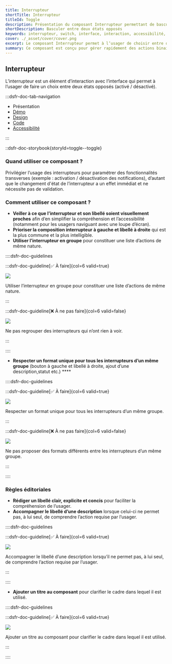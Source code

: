 ```yaml
---
title: Interrupteur
shortTitle: Interrupteur
titleId: Toggle
description: Présentation du composant Interrupteur permettant de basculer entre deux états opposés sans validation supplémentaire.
shortDescription: Basculer entre deux états opposés
keywords: interrupteur, switch, interface, interaction, accessibilité, design système, DSFR, état activé, état désactivé
cover: ./_asset/cover/cover.png
excerpt: Le composant Interrupteur permet à l’usager de choisir entre deux états opposés, comme activer ou désactiver une fonctionnalité, avec effet immédiat.
summary: Ce composant est conçu pour gérer rapidement des actions binaires dans une interface, notamment pour paramétrer des fonctionnalités comme les notifications. Il permet un usage fluide grâce à un affichage clair, des libellés explicites et une structure accessible. Il peut être utilisé seul ou en groupe et s’adapte visuellement aux contraintes d’affichage sans nécessiter de validation supplémentaire.
---
```


## Interrupteur

L’interrupteur est un élément d’interaction avec l’interface qui permet à l’usager de faire un choix entre deux états opposés (activé / désactivé).

:::dsfr-doc-tab-navigation

- Présentation
- [Démo](./demo/index.md)
- [Design](./design/index.md)
- [Code](./code/index.md)
- [Accessibilité](./accessibility/index.md)

:::

::dsfr-doc-storybook{storyId=toggle--toggle}

### Quand utiliser ce composant ?

Privilégier l’usage des interrupteurs pour paramétrer des fonctionnalités transverses (exemple : activation / désactivation des notifications), d’autant que le changement d'état de l’interrupteur a un effet immédiat et ne nécessite pas de validation.

### Comment utiliser ce composant ?

- **Veiller à ce que l’interrupteur et son libellé soient visuellement proches** afin d’en simplifier la compréhension et l’accessibilité (notamment pour les usagers naviguant avec une loupe d’écran).
- **Prioriser la composition interrupteur à gauche et libellé à droite** qui est la plus commune et la plus intelligible.
- **Utiliser l’interrupteur en groupe** pour constituer une liste d’actions de même nature.

::::dsfr-doc-guidelines

:::dsfr-doc-guideline[✅ À faire]{col=6 valid=true}

![](./_asset/use/do-1.png)

Utiliser l’interrupteur en groupe pour constituer une liste d’actions de même nature.

:::

:::dsfr-doc-guideline[❌ À ne pas faire]{col=6 valid=false}

![](./_asset/use/dont-1.png)

Ne pas regrouper des interrupteurs qui n’ont rien à voir.

:::

::::

- **Respecter un format unique pour tous les interrupteurs d’un même groupe** (bouton à gauche et libellé à droite, ajout d’une description,statut etc.) ****

::::dsfr-doc-guidelines

:::dsfr-doc-guideline[✅ À faire]{col=6 valid=true}

![](./_asset/use/do-2.png)

Respecter un format unique pour tous les interrupteurs d’un même groupe.

:::

:::dsfr-doc-guideline[❌ À ne pas faire]{col=6 valid=false}

![](./_asset/use/dont-2.png)

Ne pas proposer des formats différents entre les interrupteurs d’un même groupe.

:::

::::

### Règles éditoriales

- **Rédiger un libellé clair, explicite et concis** pour faciliter la compréhension de l’usager.
- **Accompagner le libellé d’une description** lorsque celui-ci ne permet pas, à lui seul, de comprendre l’action requise par l’usager.

::::dsfr-doc-guidelines

:::dsfr-doc-guideline[✅ À faire]{col=6 valid=true}

![](./_asset/edit/do-1.png)

Accompagner le libellé d’une description lorsqu’il ne permet pas, à lui seul, de comprendre l’action requise par l’usager.

:::

::::

- **Ajouter un titre au composant** pour clarifier le cadre dans lequel il est utilisé.

::::dsfr-doc-guidelines

:::dsfr-doc-guideline[✅ À faire]{col=6 valid=true}

![](./_asset/edit/do-2.png)

Ajouter un titre au composant pour clarifier le cadre dans lequel il est utilisé.

:::

::::
